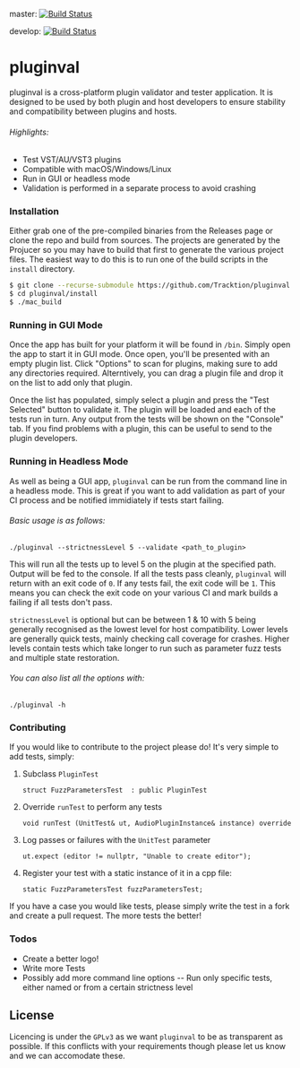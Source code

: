 master: [![Build Status](https://travis-ci.org/Tracktion/pluginval.svg?branch=master)](https://travis-ci.org/Tracktion/pluginval)

develop: [![Build Status](https://travis-ci.org/Tracktion/pluginval.svg?branch=develop)](https://travis-ci.org/Tracktion/pluginval)

# pluginval

pluginval is a cross-platform plugin validator and tester application. It is designed to be used by both plugin and host developers to ensure stability and compatibility between plugins and hosts.

###### Highlights:
  - Test VST/AU/VST3 plugins
  - Compatible with macOS/Windows/Linux
  - Run in GUI or headless mode
  - Validation is performed in a separate process to avoid crashing


### Installation

Either grab one of the pre-compiled binaries from the Releases page or clone the repo and build from sources.
The projects are generated by the Projucer so you may have to build that first to generate the various project files. The easiest way to do this is to run one of the build scripts in the `install` directory.
```sh
$ git clone --recurse-submodule https://github.com/Tracktion/pluginval.git
$ cd pluginval/install
$ ./mac_build
```

### Running in GUI Mode
Once the app has built for your platform it will be found in `/bin`. Simply open the app to start it in GUI mode. Once open, you'll be presented with an empty plugin list. Click "Options" to scan for plugins, making sure to add any directories required.
Alterntively, you can drag a plugin file and drop it on the list to add only that plugin.

Once the list has populated, simply select a plugin and press the "Test Selected" button to validate it. The plugin will be loaded and each of the tests run in turn. Any output from the tests will be shown on the "Console" tab.
If you find problems with a plugin, this can be useful to send to the plugin developers.

### Running in Headless Mode
As well as being a GUI app, `pluginval` can be run from the command line in a headless mode.
This is great if you want to add validation as part of your CI process and be notified immidiately if tests start failing.

###### Basic usage is as follows:
```
./pluginval --strictnessLevel 5 --validate <path_to_plugin>
```
This will run all the tests up to level 5 on the plugin at the specified path.
Output will be fed to the console.
If all the tests pass cleanly, `pluginval` will return with an exit code of `0`. If any tests fail, the exit code will be `1`.
This means you can check the exit code on your various CI and mark builds a failing if all tests don't pass.

`strictnessLevel` is optional but can be between 1 & 10 with 5 being generally recognised as the lowest level for host compatibility. Lower levels are generally quick tests, mainly checking call coverage for crashes. Higher levels contain tests which take longer to run such as parameter fuzz tests and multiple state restoration.

###### You can also list all the options with:
```
./pluginval -h
```

### Contributing
If you would like to contribute to the project please do! It's very simple to add tests, simply:
1) Subclass `PluginTest`
    ```
    struct FuzzParametersTest  : public PluginTest
    ```
2) Override `runTest` to perform any tests
    ```
    void runTest (UnitTest& ut, AudioPluginInstance& instance) override
    ```
3) Log passes or failures with the `UnitTest` parameter
    ```
    ut.expect (editor != nullptr, "Unable to create editor");
    ```
4) Register your test with a static instance of it in a cpp file:
   ```
   static FuzzParametersTest fuzzParametersTest;
   ```

If you have a case you would like tests, please simply write the test in a fork and create a pull request. The more tests the better!

### Todos
 - Create a better logo!
 - Write more Tests
 - Possibly add more command line options
 -- Run only specific tests, either named or from a certain strictness level

License
----

Licencing is under the `GPLv3` as we want `pluginval` to be as transparent as possible. If this conflicts with your requirements though please let us know and we can accomodate these.
